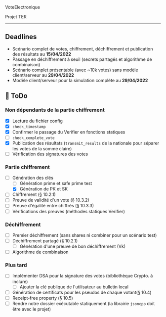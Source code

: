  VoteElectronique

Projet TER

***

## Deadlines 

- Scénario complet de votes, chiffrement, déchiffrement et publication des résultats au **15/04/2022** 
- Passage en déchiffrement à seuil (secrets partagés et algorithme de combinaison)
- Scénario complet présentable (avec ~10k votes) sans modèle client/serveur au **29/04/2022**
- Modèle client/serveur pour la simulation complète au **29/04/2022**

## 🔴 ToDo

### Non dépendants de la partie chiffrement

- [x] Lecture du fichier config
- [x] `check_timestamp`
- [x] Confirmer le passage du Verifier en fonctions statiques
- [ ] `check_complete_vote`
- [x] Publication des résultats (`transmit_results` de la nationale pour séparer les votes de la somme claire)
- [ ] Vérification des signatures des votes

### Partie chiffrement

- [ ] Génération des clés
  - [ ] Génération prime et safe prime test
  - [x] Génération de PK et SK
- [ ] Chiffrement (§ 10.2.1)
- [ ] Preuve de validité d'un vote (§ 10.3.2)
- [ ] Preuve d'égalité entre chiffrés (§ 10.3.3)
- [ ] Vérifications des preuves (méthodes statiques Verifier)

### Déchiffrement

- [ ] Premier déchiffrement (sans shares ni combiner pour un scénario test)
- [ ] Déchiffrement partagé (§ 10.2.1)
  - [ ] Génération d'une preuve de bon déchiffrement (Vk)
- [ ] Algorithme de combinaison

### Plus tard

- [ ] Implémenter DSA pour la signature des votes (bibliothèque Crypto. à inclure)
  - [ ] Ajouter la clé publique de l'utilisateur au bulletin local
- [ ] Génération de certificats pour les pseudos de chaque votant(§ 10.4)
- [ ] Receipt-free property (§ 10.5)
- [ ] Rendre notre dossier exécutable statiquement (la librairie `jsoncpp` doit être avec le projet)
